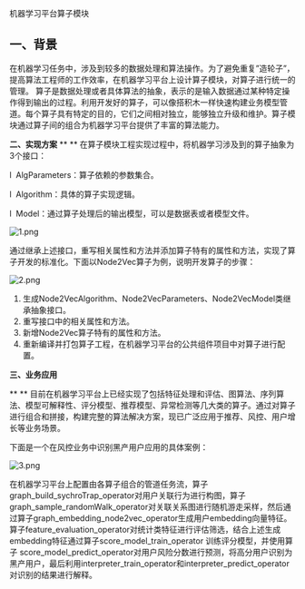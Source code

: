 机器学习平台算子模块

## 一、背景
在机器学习任务中，涉及到较多的数据处理和算法操作。为了避免重复”造轮子”，提高算法工程师的工作效率，在机器学习平台上设计算子模块，对算子进行统一的管理。
算子是数据处理或者具体算法的抽象，表示的是输入数据通过某种特定操作得到输出的过程。利用开发好的算子，可以像搭积木一样快速构建业务模型管道。每个算子具有特定的目的，它们之间相对独立，能够独立升级和维护。算子模块通过算子间的组合为机器学习平台提供了丰富的算法能力。


**二、实现方案**
** **
在算子模块工程实现过程中，将机器学习涉及到的算子抽象为3个接口：

l  AlgParameters：算子依赖的参数集合。

l  Algorithm：具体的算子实现逻辑。

l  Model：通过算子处理后的输出模型，可以是数据表或者模型文件。

![1.png](./img/机器学习平台算子模块/image1.png)

通过继承上述接口，重写相关属性和方法并添加算子特有的属性和方法，实现了算子开发的标准化。下面以Node2Vec算子为例，说明开发算子的步骤：

![2.png](./img/机器学习平台算子模块/image2.png)

1. 生成Node2VecAlgorithm、Node2VecParameters、Node2VecModel类继承抽象接口。
2. 重写接口中的相关属性和方法。
3. 新增Node2Vec算子特有的属性和方法。
4. 重新编译并打包算子工程，在机器学习平台的公共组件项目中对算子进行配置。

**三、业务应用**

** **
目前在机器学习平台上已经实现了包括特征处理和评估、图算法、序列算法、模型可解释性、评分模型、推荐模型、异常检测等几大类的算子。通过对算子进行组合和拼接，构建完整的算法解决方案，现已广泛应用于推荐、风控、用户增长等业务场景。

下面是一个在风控业务中识别黑产用户应用的具体案例：

![3.png](./img/机器学习平台算子模块/image3.png)


在机器学习平台上配置由各算子组合的管道任务流，算子graph_build_sychroTrap_operator对用户关联行为进行构图，算子graph_sample_randomWalk_operator对关联关系图进行随机游走采样，然后通过算子graph_embedding_node2vec_operator生成用户embedding向量特征。算子feature_evaluation_operator对统计类特征进行评估筛选，结合上述生成embedding特征通过算子score_model_train_operator 训练评分模型，并使用算子 score_model_predict_operator对用户风险分数进行预测，将高分用户识别为黑产用户，最后利用interpreter_train_operator和interpreter_predict_operator对识别的结果进行解释。

 

